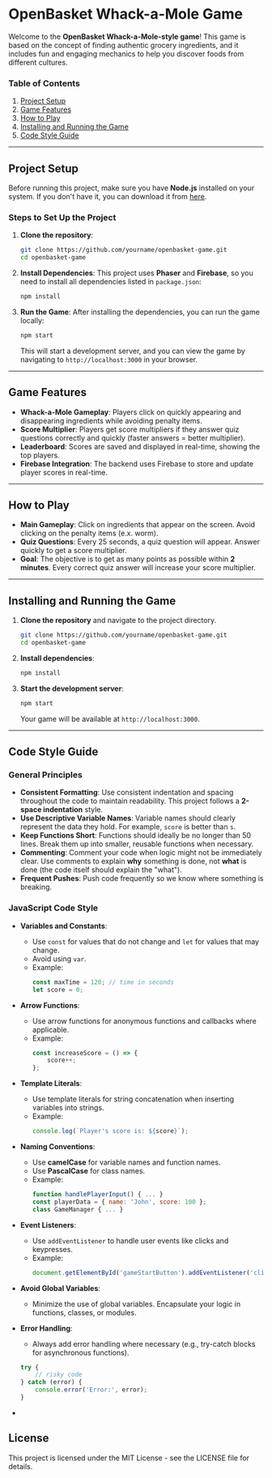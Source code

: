 # **OpenBasket Whack-a-Mole Game**

Welcome to the **OpenBasket Whack-a-Mole-style game**! This game is based on the concept of finding authentic grocery ingredients, and it includes fun and engaging mechanics to help you discover foods from different cultures.

### **Table of Contents**
1. [Project Setup](#project-setup)
2. [Game Features](#game-features)
3. [How to Play](#how-to-play)
4. [Installing and Running the Game](#installing-and-running-the-game)
5. [Code Style Guide](#code-style-guide)

---

## **Project Setup**

Before running this project, make sure you have **Node.js** installed on your system. If you don't have it, you can download it from [here](https://nodejs.org).

### **Steps to Set Up the Project**

1. **Clone the repository**:
    ```bash
    git clone https://github.com/yourname/openbasket-game.git
    cd openbasket-game
    ```

2. **Install Dependencies**:
    This project uses **Phaser** and **Firebase**, so you need to install all dependencies listed in `package.json`:
    ```bash
    npm install
    ```

3. **Run the Game**:
    After installing the dependencies, you can run the game locally:
    ```bash
    npm start
    ```

    This will start a development server, and you can view the game by navigating to `http://localhost:3000` in your browser.

---

## **Game Features**

- **Whack-a-Mole Gameplay**: Players click on quickly appearing and disappearing ingredients while avoiding penalty items.
- **Score Multiplier**: Players get score multipliers if they answer quiz questions correctly and quickly (faster answers = better multiplier).
- **Leaderboard**: Scores are saved and displayed in real-time, showing the top players.
- **Firebase Integration**: The backend uses Firebase to store and update player scores in real-time.

---

## **How to Play**

- **Main Gameplay**: Click on ingredients that appear on the screen. Avoid clicking on the penalty items (e.x. worm).
- **Quiz Questions**: Every 25 seconds, a quiz question will appear. Answer quickly to get a score multiplier.
- **Goal**: The objective is to get as many points as possible within **2 minutes**. Every correct quiz answer will increase your score multiplier.

---

## **Installing and Running the Game**

1. **Clone the repository** and navigate to the project directory.

    ```bash
    git clone https://github.com/yourname/openbasket-game.git
    cd openbasket-game
    ```

2. **Install dependencies**:
   
    ```bash
    npm install
    ```

3. **Start the development server**:
   
    ```bash
    npm start
    ```

    Your game will be available at `http://localhost:3000`.

---

## **Code Style Guide**

### **General Principles**
- **Consistent Formatting**: Use consistent indentation and spacing throughout the code to maintain readability. This project follows a **2-space indentation** style.
- **Use Descriptive Variable Names**: Variable names should clearly represent the data they hold. For example, `score` is better than `s`.
- **Keep Functions Short**: Functions should ideally be no longer than 50 lines. Break them up into smaller, reusable functions when necessary.
- **Commenting**: Comment your code when logic might not be immediately clear. Use comments to explain **why** something is done, not **what** is done (the code itself should explain the "what").
- **Frequent Pushes**: Push code frequently so we know where something is breaking.

### **JavaScript Code Style**

- **Variables and Constants**:
  - Use `const` for values that do not change and `let` for values that may change.
  - Avoid using `var`.
  - Example:
    ```javascript
    const maxTime = 120; // time in seconds
    let score = 0;
    ```

- **Arrow Functions**:
  - Use arrow functions for anonymous functions and callbacks where applicable.
  - Example:
    ```javascript
    const increaseScore = () => {
        score++;
    };
    ```

- **Template Literals**:
  - Use template literals for string concatenation when inserting variables into strings.
  - Example:
    ```javascript
    console.log(`Player's score is: ${score}`);
    ```

- **Naming Conventions**:
  - Use **camelCase** for variable names and function names.
  - Use **PascalCase** for class names.
  - Example:
    ```javascript
    function handlePlayerInput() { ... }
    const playerData = { name: 'John', score: 100 };
    class GameManager { ... }
    ```

- **Event Listeners**:
  - Use `addEventListener` to handle user events like clicks and keypresses.
  - Example:
    ```javascript
    document.getElementById('gameStartButton').addEventListener('click', startGame);
    ```

- **Avoid Global Variables**:
  - Minimize the use of global variables. Encapsulate your logic in functions, classes, or modules.
  
- **Error Handling**:
  - Always add error handling where necessary (e.g., try-catch blocks for asynchronous functions).

  ```javascript
  try {
      // risky code
  } catch (error) {
      console.error('Error:', error);
  }

-
## **License**
This project is licensed under the MIT License - see the LICENSE file for details.
